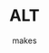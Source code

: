 ---
title: ALT
subtitle: makes
descriptions: I am a Kniiter and crochet creating patterns for Personal and Business. Let us work together. 
servicesTitle0: Knits
servicesDescription0: Here is some example text.
servicesTitle1: Patterns
servicesDescription1: Here is some example text.
servicesTitle2: Tutorials
servicesDescription2: Here is some example text.
servicesTitle3: Something
servicesDescription3: Here is some example text.
meTitle: This is Me
meDescription: This is some text about me
etsyLink: https://www.etsy.com
instagramLink: https://www.instagram.com
pinterestLink: https://www.pinterest.co.uk
---